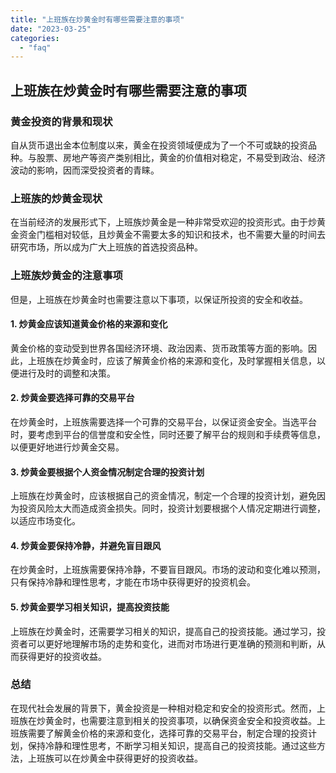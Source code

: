 ```yaml
---
title: "上班族在炒黄金时有哪些需要注意的事项"
date: "2023-03-25"
categories: 
  - "faq"
---
```


## 上班族在炒黄金时有哪些需要注意的事项

### 黄金投资的背景和现状

自从货币退出金本位制度以来，黄金在投资领域便成为了一个不可或缺的投资品种。与股票、房地产等资产类别相比，黄金的价值相对稳定，不易受到政治、经济波动的影响，因而深受投资者的青睐。

### 上班族的炒黄金现状

在当前经济的发展形式下，上班族炒黄金是一种非常受欢迎的投资形式。由于炒黄金资金门槛相对较低，且炒黄金不需要太多的知识和技术，也不需要大量的时间去研究市场，所以成为广大上班族的首选投资品种。

### 上班族炒黄金的注意事项

但是，上班族在炒黄金时也需要注意以下事项，以保证所投资的安全和收益。

#### 1\. 炒黄金应该知道黄金价格的来源和变化

黄金价格的变动受到世界各国经济环境、政治因素、货币政策等方面的影响。因此，上班族在炒黄金时，应该了解黄金价格的来源和变化，及时掌握相关信息，以便进行及时的调整和决策。

#### 2\. 炒黄金要选择可靠的交易平台

在炒黄金时，上班族需要选择一个可靠的交易平台，以保证资金安全。当选平台时，要考虑到平台的信誉度和安全性，同时还要了解平台的规则和手续费等信息，以便更好地进行炒黄金交易。

#### 3\. 炒黄金要根据个人资金情况制定合理的投资计划

上班族在炒黄金时，应该根据自己的资金情况，制定一个合理的投资计划，避免因为投资风险太大而造成资金损失。同时，投资计划要根据个人情况定期进行调整，以适应市场变化。

#### 4\. 炒黄金要保持冷静，并避免盲目跟风

在炒黄金时，上班族需要保持冷静，不要盲目跟风。市场的波动和变化难以预测，只有保持冷静和理性思考，才能在市场中获得更好的投资机会。

#### 5\. 炒黄金要学习相关知识，提高投资技能

上班族在炒黄金时，还需要学习相关的知识，提高自己的投资技能。通过学习，投资者可以更好地理解市场的走势和变化，进而对市场进行更准确的预测和判断，从而获得更好的投资收益。

### 总结

在现代社会发展的背景下，黄金投资是一种相对稳定和安全的投资形式。然而，上班族在炒黄金时，也需要注意到相关的投资事项，以确保资金安全和投资收益。上班族需要了解黄金价格的来源和变化，选择可靠的交易平台，制定合理的投资计划，保持冷静和理性思考，不断学习相关知识，提高自己的投资技能。通过这些方法，上班族可以在炒黄金中获得更好的投资收益。
